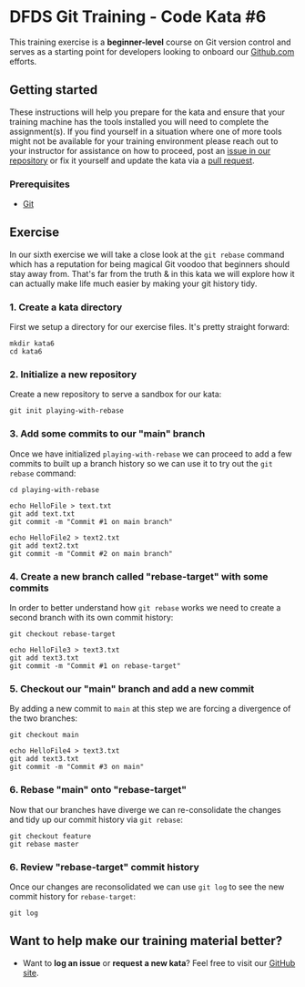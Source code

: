 DFDS Git Training - Code Kata #6
======================================

This training exercise is a **beginner-level** course on Git version control and serves as a starting point for developers looking to onboard our [Github.com](https://github.com/dfds) efforts.

## Getting started
These instructions will help you prepare for the kata and ensure that your training machine has the tools installed you will need to complete the assignment(s). If you find yourself in a situation where one of more tools might not be available for your training environment please reach out to your instructor for assistance on how to proceed, post an [issue in our repository](https://github.com/dfds/dojo/issues) or fix it yourself and update the kata via a [pull request](https://github.com/dfds/dojo/pulls).

### Prerequisites
* [Git](https://git-scm.com/downloads)

## Exercise
In our sixth exercise we will take a close look at the `git rebase` command which has a reputation for being magical Git voodoo that beginners should stay away from. That's far from the truth & in this kata we will explore how it can actually make life much easier by making your git history tidy.

### 1. Create a kata directory
First we setup a directory for our exercise files. It's pretty straight forward:

```
mkdir kata6
cd kata6
```

### 2. Initialize a new repository
Create a new repository to serve a sandbox for our kata:

```
git init playing-with-rebase
```

### 3. Add some commits to our "main" branch
Once we have initialized `playing-with-rebase` we can proceed to add a few commits to built up a branch history so we can use it to try out the `git rebase` command:

```
cd playing-with-rebase

echo HelloFile > text.txt
git add text.txt
git commit -m "Commit #1 on main branch"

echo HelloFile2 > text2.txt
git add text2.txt
git commit -m "Commit #2 on main branch"
```

### 4. Create a new branch called "rebase-target" with some commits
In order to better understand how `git rebase` works we need to create a second branch with its own commit history:

```
git checkout rebase-target

echo HelloFile3 > text3.txt
git add text3.txt
git commit -m "Commit #1 on rebase-target"
```

### 5. Checkout our "main" branch and add a new commit
By adding a new commit to `main` at this step we are forcing a divergence of the two branches:

```
git checkout main

echo HelloFile4 > text3.txt
git add text3.txt
git commit -m "Commit #3 on main"
```

### 6. Rebase "main" onto "rebase-target" 
Now that our branches have diverge we can re-consolidate the changes and tidy up our commit history via `git rebase`:

```
git checkout feature
git rebase master
```

### 6. Review "rebase-target" commit history
Once our changes are reconsolidated we can use `git log` to see the new commit history for `rebase-target`:

```
git log
```

## Want to help make our training material better?
 * Want to **log an issue** or **request a new kata**? Feel free to visit our [GitHub site](https://github.com/dfds/dojo/issues).